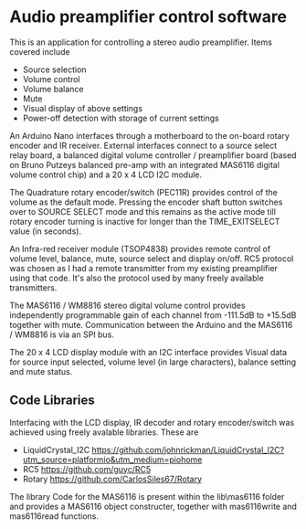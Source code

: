 Audio preamplifier control software
===================================

This is an application for controlling a stereo audio preamplifier. Items covered include
*  Source selection
*  Volume control
*  Volume balance
*  Mute
*  Visual display of above settings
*  Power-off detection with storage of current settings

An Arduino Nano interfaces through a motherboard to the on-board rotary encoder and IR receiver. External interfaces connect to a source select relay board, a balanced digital volume controller / preamplifier board (based on Bruno Putzeys balanced pre-amp with an integrated MAS6116 digital volume control chip) and a 20 x 4 LCD I2C module.

The Quadrature rotary encoder/switch (PEC11R) provides control of the volume as the default mode. Pressing the encoder shaft button switches over to SOURCE SELECT mode and this remains as the active mode till rotary encoder turning is inactive for longer than the TIME_EXITSELECT value (in seconds).

An Infra-red receiver module (TSOP4838) provides remote control of volume level, balance, mute, source select and display on/off. RC5 protocol was chosen as I had a remote transmitter from my existing preamplifier using that code. It's also the protocol used by many freely available transmitters.

The MAS6116 / WM8816 stereo digital volume control provides independently programmable gain of each channel from -111.5dB to +15.5dB together with mute. Communication between the Arduino and the MAS6116 / WM8816 is via an SPI bus.

The 20 x 4 LCD display module with an I2C interface provides Visual data for source input selected, volume level (in large characters), balance setting and mute status.

## Code Libraries
Interfacing with the LCD display, IR decoder and rotary encoder/switch was achieved using freely avalable libraries. These are
* LiquidCrystal_I2C https://github.com/johnrickman/LiquidCrystal_I2C?utm_source=platformio&utm_medium=piohome
* RC5 https://github.com/guyc/RC5
* Rotary https://github.com/CarlosSiles67/Rotary

The library Code for the MAS6116 is present within the lib\mas6116 folder and provides a MAS6116 object constructer,  together with  mas6116write and mas6116read functions.
